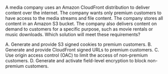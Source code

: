 A media company uses an Amazon CloudFront distribution to deliver content over the internet. The company wants only premium customers to have access to the media streams and file content. The company stores all content in an Amazon S3 bucket. The company also delivers content on demand to customers for a specific purpose, such as movie rentals or music downloads. Which solution will meet these requirements? 

A. Generate and provide S3 signed cookies to premium customers. 
B. Generate and provide CloudFront signed URLs to premium customers. 
C. Use origin access control (OAC) to limit the access of non-premium customers. 
D. Generate and activate field-level encryption to block non-premium customers.